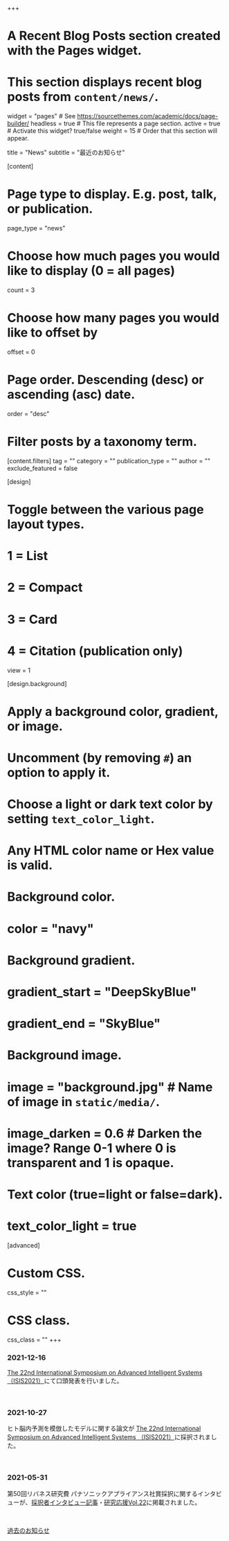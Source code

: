 +++
# A Recent Blog Posts section created with the Pages widget.
# This section displays recent blog posts from `content/news/`.

widget = "pages"  # See https://sourcethemes.com/academic/docs/page-builder/
headless = true  # This file represents a page section.
active = true  # Activate this widget? true/false
weight = 15  # Order that this section will appear.

title = "News"
subtitle = "最近のお知らせ"

[content]
  # Page type to display. E.g. post, talk, or publication.
  page_type = "news"

  # Choose how much pages you would like to display (0 = all pages)
  count = 3

  # Choose how many pages you would like to offset by
  offset = 0

  # Page order. Descending (desc) or ascending (asc) date.
  order = "desc"

  # Filter posts by a taxonomy term.
  [content.filters]
    tag = ""
    category = ""
    publication_type = ""
    author = ""
    exclude_featured = false

[design]
  # Toggle between the various page layout types.
  #   1 = List
  #   2 = Compact
  #   3 = Card
  #   4 = Citation (publication only)
  view = 1

[design.background]
  # Apply a background color, gradient, or image.
  #   Uncomment (by removing `#`) an option to apply it.
  #   Choose a light or dark text color by setting `text_color_light`.
  #   Any HTML color name or Hex value is valid.

  # Background color.
  # color = "navy"

  # Background gradient.
  # gradient_start = "DeepSkyBlue"
  # gradient_end = "SkyBlue"

  # Background image.
  # image = "background.jpg"  # Name of image in `static/media/`.
  # image_darken = 0.6  # Darken the image? Range 0-1 where 0 is transparent and 1 is opaque.

  # Text color (true=light or false=dark).
  # text_color_light = true  

[advanced]
 # Custom CSS.
 css_style = ""

 # CSS class.
 css_class = ""
+++
### 2021-12-16
[The 22nd International Symposium on Advanced Intelligent Systems （ISIS2021）](http://isis2021.org)にて口頭発表を行いました。

<br>

### 2021-10-27
ヒト脳内予測を模倣したモデルに関する論文が [The 22nd International Symposium on Advanced Intelligent Systems （ISIS2021）](http://isis2021.org)に採択されました。

<br>

### 2021-05-31
第50回リバネス研究費 パナソニックアプライアンス社賞採択に関するインタビューが、[採択者インタビュー記事](https://r.lne.st/2021/50-kuroda/)・[研究応援Vol.22](https://lne.st/business/publishing/kenkyu/)に掲載されました。

<br>


[過去のお知らせ ](news)<i class="fas fa-angle-right"></i>
